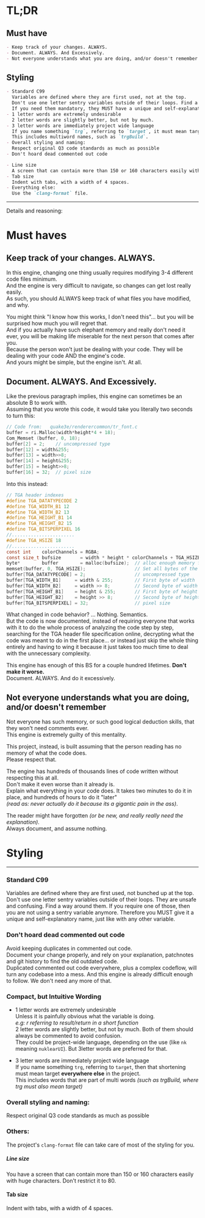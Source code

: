 # TL;DR
## Must have  
```md
- Keep track of your changes. ALWAYS.  
- Document. ALWAYS. And Excessively.  
- Not everyone understands what you are doing, and/or doesn't remember  
```
## Styling  
```md
- Standard C99 
  Variables are defined where they are first used, not at the top.  
  Don't use one letter sentry variables outside of their loops. Find a way around them. 
  If you need them mandatory, they MUST have a unique and self-explanatory name.  
- 1 letter words are extremely undesirable
  2 letter words are slightly better, but not by much.
- 3 letter words are immediately project wide language
  If you name something `trg`, referring to `target`, it must mean target **everywhere else** in the project. 
  This includes multiword names, such as `trgBuild`.
- Overall styling and naming:
  Respect original Q3 code standards as much as possible
- Don't hoard dead commented out code
```
```md
- Line size  
  A screen that can contain more than 150 or 160 characters easily with huge characters. Don't restrict it to 80.  
- Tab size  
  Indent with tabs, with a width of 4 spaces.
- Everything else:
  Use the `clang-format` file.
```

--- 
Details and reasoning:

# Must haves
## Keep track of your changes. ALWAYS.
In this engine, changing one thing usually requires modifying 3-4 different code files minimum.  
And the engine is very difficult to navigate, so changes can get lost really easily.  
As such, you should ALWAYS keep track of what files you have modified, and why.  

You might think "I know how this works, I don't need this"... but you will be surprised how much you will regret that.   
And if you actually have such elephant memory and really don't need it ever, you will be making life miserable for the next person that comes after you.  
Because the person won't just be dealing with your code. They will be dealing with your code AND the engine's code.  
And yours might be simple, but the engine isn't. At all.  

## Document. ALWAYS. And Excessively.
Like the previous paragraph implies, this engine can sometimes be an absolute B to work with.  
Assuming that you wrote this code, it would take you literally two seconds to turn this:  
```c
// Code from:   quake3e/renderercommon/tr_font.c
buffer = ri.Malloc(width*height*4 + 18);
Com_Memset (buffer, 0, 18);
buffer[2] = 2;    // uncompressed type
buffer[12] = width&255;
buffer[13] = width>>8;
buffer[14] = height&255;
buffer[15] = height>>8;
buffer[16] = 32;  // pixel size
```
Into this instead:  
```c
// TGA header indexes
#define TGA_DATATYPECODE 2
#define TGA_WIDTH_B1 12
#define TGA_WIDTH_B2 13
#define TGA_HEIGHT_B1 14
#define TGA_HEIGHT_B2 15
#define TGA_BITSPERPIXEL 16
//.......................
#define TGA_HSIZE 18
//.......................
const int    colorChannels = RGBA;
const size_t bufsize       = width * height * colorChannels + TGA_HSIZE;
byte*        buffer        = malloc(bufsize);  // alloc enough memory for the tga image
memset(buffer, 0, TGA_HSIZE);                  // Set all bytes of the buffer header to 0
buffer[TGA_DATATYPECODE] = 2;                  // uncompressed type
buffer[TGA_WIDTH_B1]     = width & 255;        // First byte of width
buffer[TGA_WIDTH_B2]     = width >> 8;         // Second byte of width
buffer[TGA_HEIGHT_B1]    = height & 255;       // First byte of height
buffer[TGA_HEIGHT_B2]    = height >> 8;        // Second byte of height
buffer[TGA_BITSPERPIXEL] = 32;                 // pixel size
```
What changed in code behavior? ... Nothing. Semantics.  
But the code is now documented, instead of requiring everyone that works with it to do the whole process of analyzing the code step by step, searching for the TGA header file specification online, decrypting what the code was meant to do in the first place... or instead just skip the whole thing entirely and having to wing it because it just takes too much time to deal with the unnecessary complexity.  

This engine has enough of this BS for a couple hundred lifetimes. **Don't make it worse.**  
Document. ALWAYS. And do it excessively.  

## Not everyone understands what you are doing, and/or doesn't remember
Not everyone has such memory, or such good logical deduction skills, that they won't need comments ever.   
This engine is extremely guilty of this mentality.  

This project, instead, is built assuming that the person reading has no memory of what the code does.  
Please respect that.

The engine has hundreds of thousands lines of code written without respecting this at all.  
Don't make it even worse than it already is.  
Explain what everything in your code does. It takes two minutes to do it in place, and hundreds of hours to do it "later"  
_(read as: never actually do it because its a gigantic pain in the ass)_.  

The reader might have forgotten _(or be new, and really really need the explanation)_.  
Always document, and assume nothing.  


# Styling
---
### Standard C99 
Variables are defined where they are first used, not bunched up at the top.  
Don't use one letter sentry variables outside of their loops. They are unsafe and confusing. Find a way around them. 
If you require one of those, then you are not using a sentry variable anymore. Therefore you MUST give it a unique and self-explanatory name, just like with any other variable.  

### Don't hoard dead commented out code
Avoid keeping duplicates in commented out code.  
Document your change properly, and rely on your explanation, patchnotes and git history to find the old outdated code.  
Duplicated commented out code everywhere, plus a complex codeflow, will turn any codebase into a mess. And this engine is already difficult enough to follow. We don't need any more of that.  

### Compact, but Intuitive Wording
- 1 letter words are extremely undesirable  
Unless it is painfully obvious what the variable is doing.  
_e.g:  r referring to result/return in a short function_  
2 letter words are slightly better, but not by much. Both of them should always be commented to avoid confusion.  
They could be project-wide language, depending on the use (like `nk` meaning `nuklearUI`). But 3letter words are preferred for that.  

- 3 letter words are immediately project wide language  
If you name something `trg`, referring to `target`, then that shortening must mean target **everywhere else** in the project.  
This includes words that are part of multi words _(such as trgBuild, where trg must also mean target)_  

### Overall styling and naming:
Respect original Q3 code standards as much as possible

### Others:
The project's `clang-format` file can take care of most of the styling for you.  

##### Line size
You have a screen that can contain more than 150 or 160 characters easily with huge characters. Don't restrict it to 80.
#### Tab size
Indent with tabs, with a width of 4 spaces.
